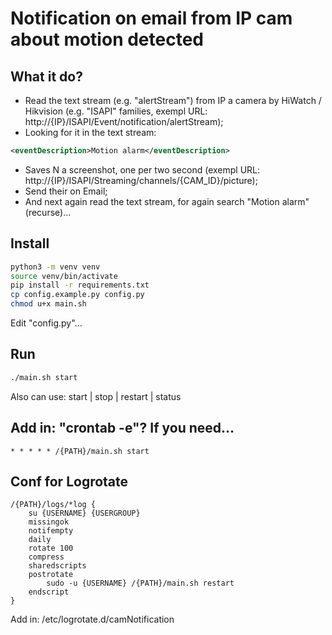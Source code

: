 # Notification on email from IP cam about motion detected 
## What it do?  
 * Read the text stream (e.g. "alertStream") from IP a camera by HiWatch / Hikvision (e.g. "ISAPI" families, exempl URL: http://{IP}/ISAPI/Event/notification/alertStream);  
 * Looking for it in the text stream:
```xml
<eventDescription>Motion alarm</eventDescription>
```
 * Saves N a screenshot, one per two second (exempl URL: http://{IP}/ISAPI/Streaming/channels/{CAM_ID}/picture);  
 * Send their on Email;  
 * And next again read the text stream, for again search "Motion alarm" (recurse)...


## Install
```bash
python3 -m venv venv
source venv/bin/activate
pip install -r requirements.txt
cp config.example.py config.py
chmod u+x main.sh
```
Edit "config.py"...

## Run
```bash
./main.sh start
```
Also can use: start | stop | restart | status

## Add in: "crontab -e"? If you need...
```
* * * * * /{PATH}/main.sh start
```

## Conf for Logrotate
```
/{PATH}/logs/*log {
    su {USERNAME} {USERGROUP}
    missingok
    notifempty
    daily
    rotate 100
    compress
    sharedscripts
    postrotate
        sudo -u {USERNAME} /{PATH}/main.sh restart
    endscript
}
```
Add in: /etc/logrotate.d/camNotification
